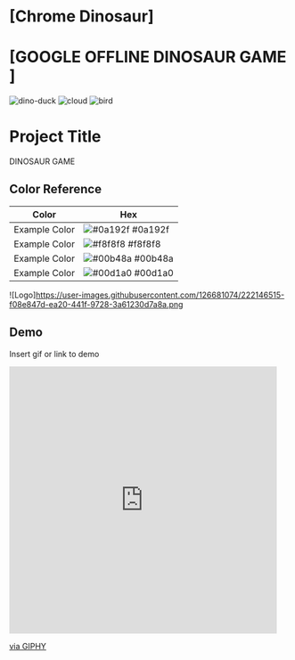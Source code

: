 # [Chrome Dinosaur]

# [GOOGLE OFFLINE DINOSAUR GAME ]
![dino-duck](https://github.com/user-attachments/assets/f1d3b780-4835-4883-8e94-25b00332a23a)
![cloud](https://github.com/user-attachments/assets/57715990-977a-4338-a701-b6fe68080862)
![bird](https://github.com/user-attachments/assets/cec2d418-01be-4cc2-9563-ad13b3ce93c4)
# Project Title

DINOSAUR GAME


## Color Reference

| Color             | Hex                                                                |
| ----------------- | ------------------------------------------------------------------ |
| Example Color | ![#0a192f](https://via.placeholder.com/10/0a192f?text=+) #0a192f |
| Example Color | ![#f8f8f8](https://via.placeholder.com/10/f8f8f8?text=+) #f8f8f8 |
| Example Color | ![#00b48a](https://via.placeholder.com/10/00b48a?text=+) #00b48a |
| Example Color | ![#00d1a0](https://via.placeholder.com/10/00b48a?text=+) #00d1a0 |


![Logo]https://user-images.githubusercontent.com/126681074/222146515-f08e847d-ea20-441f-9728-3a61230d7a8a.png

## Demo

Insert gif or link to demo

<iframe src="https://giphy.com/embed/KeQgaiv19rCEdVFnW8" width="480" height="480" style="" frameBorder="0" class="giphy-embed" allowFullScreen></iframe><p><a href="https://giphy.com/gifs/MobTelecom-mob-telecom-mobtelecom-odomdeconectar-KeQgaiv19rCEdVFnW8">via GIPHY</a></p>

